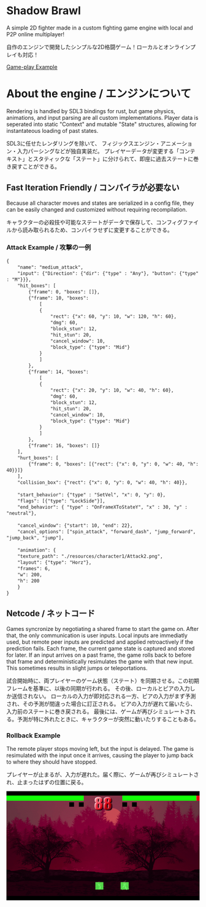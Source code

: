 # Shadow Brawl
A simple 2D fighter made in a custom fighting game engine with local and P2P online multiplayer!

自作のエンジンで開発したシンプルな2D格闘ゲーム！ローカルとオンラインプレイも対応！

[Game-play Example](https://www.youtube.com/watch?v=pk6sew3V2ks)

# About the engine / エンジンについて
Rendering is handled by SDL3 bindings for rust, but game physics, animations, and input parsing are all custom implementations.
Player data is seperated into static "Context" and mutable "State" structures, allowing for instantateous loading of past states.

SDL3に任せたレンダリングを除いて、 フィジックスエンジン・アニメーション・入力パーシングなどが独自実装だ。
プレイヤーデータが変更する「コンテキスト」とスタティックな「ステート」に分けられて、即座に過去ステートに巻き戻すことができる。

## Fast Iteration Friendly / コンパイラが必要ない
Because all character moves and states are serialized in a config file, they can be easily changed and customized without requiring
recompilation.

キャラクターの必殺技や可能なステートがデータで保存して、コンフィグファイルから読み取られるため、コンパイラせずに変更することができる。

### Attack Example / 攻撃の一例
```
{
	"name": "medium_attack",
	"input": {"Direction": {"dir": {"type" : "Any"}, "button": {"type" : "M"}}},
	"hit_boxes": [
		{"frame": 0, "boxes": []},
		{"frame": 10, "boxes":
			[
			{
				"rect": {"x": 60, "y": 10, "w": 120, "h": 60},
				"dmg": 60,
				"block_stun": 12,
				"hit_stun": 20,
				"cancel_window": 10,
				"block_type": {"type": "Mid"}
			}
			]
		},
		{"frame": 14, "boxes":
			[
			{
				"rect": {"x": 20, "y": 10, "w": 40, "h": 60},
				"dmg": 60,
				"block_stun": 12,
				"hit_stun": 20,
				"cancel_window": 10,
				"block_type": {"type": "Mid"}
			}
			]
		},
		{"frame": 16, "boxes": []}
	],
	"hurt_boxes": [
		{"frame": 0, "boxes": [{"rect": {"x": 0, "y": 0, "w": 40, "h": 40}}]}
	],
	"collision_box": {"rect": {"x": 0, "y": 0, "w": 40, "h": 40}},

	"start_behavior": {"type" : "SetVel", "x": 0, "y": 0},
	"flags": [{"type": "LockSide"}],
	"end_behavior": { "type" : "OnFrameXToStateY", "x" : 30, "y" : "neutral"},
	
	"cancel_window": {"start": 10, "end": 22},
	"cancel_options": ["spin_attack", "forward_dash", "jump_forward", "jump_back", "jump"],

	"animation": {
	"texture_path": "./resources/character1/Attack2.png",
	"layout": {"type": "Horz"},
	"frames": 6,
	"w": 200,
	"h": 200
	}
}
```

## Netcode / ネットコード
Games syncronize by negotiating a shared frame to start the game on. After that, the only communication is user inputs.
Local inputs are immediatly used, but remote peer inputs are predicted and applied retroactively if the prediction fails.
Each frame, the current game state is captured and stored for later. If an input arrives on a past frame, the game rolls back
to before that frame and deterministically resimulates the game with that new input. This sometimes results in slight jumps or teleportations.

試合開始時に、両プレイヤーのゲーム状態（ステート）を同期させる。この初期フレームを基準に、以後の同期が行われる。
その後、ローカルとピアの入力しか送信されない。
ローカルの入力が即対応される一方、ピアの入力がまず予測され、その予測が間違った場合に訂正される。
ピアの入力が遅れて届いたら、入力前のステートに巻き戻される。
最後には、ゲームが再びシミュレートされる。予測が特に外れたときに、キャラクターが突然に動いたりすることもある。

### Rollback Example
The remote player stops moving left, but the input is delayed. The game is resimulated with the input once it arrives, causing
the player to jump back to where they should have stopped.

プレイヤーが止まるが、入力が遅れた。届く際に、ゲームが再びシミュレートされ、止まったはずの位置に戻る。

![Rollback Example](./assets/rollback_example.gif)